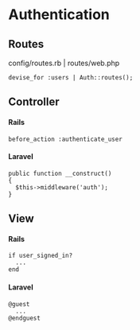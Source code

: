 # Authentication

## Routes
config/routes.rb | routes/web.php

```
devise_for :users | Auth::routes();
```

## Controller

#### Rails
```
before_action :authenticate_user
```
#### Laravel

```
public function __construct()
{
  $this->middleware('auth');
}
```

## View

#### Rails
```
if user_signed_in?
  ...
end
```
#### Laravel
```
@guest
  ...
@endguest
```
